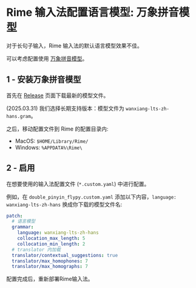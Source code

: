 # Rime 输入法配置语言模型: 万象拼音模型

对于长句子输入，Rime 输入法的默认语言模型效果不佳。

可以考虑配置使用 [万象拼音模型](https://github.com/amzxyz/RIME-LMDG)。

## 1 - 安装万象拼音模型

首先在 [Release](https://github.com/amzxyz/RIME-LMDG/releases) 页面下载最新的模型文件。

(2025.03.31) 我们选择长期支持版本：模型文件为 `wanxiang-lts-zh-hans.gram`。

之后，移动配置文件到 Rime 的配置目录内:

* MacOS: `$HOME/Library/Rime/`
* Windows: `%APPDATA%\Rime\`

## 2 - 启用

在想要使用的输入法配置文件 (`*.custom.yaml`) 中进行配置。

例如，在 `double_pinyin_flypy.custom.yaml` 添加以下内容，`language: wanxiang-lts-zh-hans` 换成你下载的模型文件名:

```yaml
patch:
  # 语言模型
  grammar:
    language: wanxiang-lts-zh-hans
    collocation_max_length: 5
    collocation_min_length: 2
  # translator 内加载
  translator/contextual_suggestions: true
  translator/max_homophones: 7
  translator/max_homographs: 7
```

配置完成后，重新部署Rime输入法。
